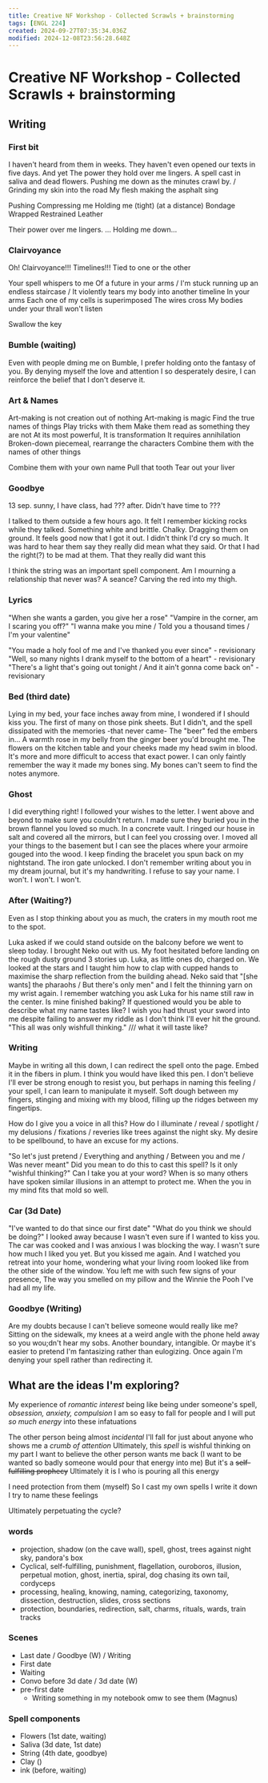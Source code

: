 ```yaml
---
title: Creative NF Workshop - Collected Scrawls + brainstorming
tags: [ENGL 224]
created: 2024-09-27T07:35:34.036Z
modified: 2024-12-08T23:56:28.648Z
---
```


# Creative NF Workshop - Collected Scrawls + brainstorming

## Writing
### First bit
I haven't heard from them in weeks. 
They haven't even opened our texts in five days.
And yet
The power they hold over me lingers. 
A spell cast in saliva and dead flowers.
Pushing me down as the minutes crawl by.
/ Grinding my skin into the road
My flesh making the asphalt sing

Pushing
Compressing me
Holding me (tight) (at a distance)
Bondage
Wrapped
Restrained
Leather

Their power over me lingers.
...
Holding me down...

### Clairvoyance
Oh! Clairvoyance!!! Timelines!!!
Tied to one or the other

Your spell whispers to me
Of a future in your arms /
I'm stuck running up an endless staircase /
It violently tears my body into another timeline
In your arms
Each one of my cells is superimposed
The wires cross
My bodies under your thrall won't listen

Swallow the key

### Bumble (waiting)
Even with people dming me on Bumble, I prefer holding onto the fantasy of you. By denying myself the love and attention I so desperately desire, I can reinforce the belief that I don't deserve it.

### Art & Names
Art-making is not creation out of nothing
Art-making is magic
Find the true names of things
Play tricks with them
Make them read as something they are not
At its most powerful,
It is transformation
It requires annihilation
Broken-down piecemeal, rearrange the characters
Combine them with the names of other things

Combine them with your own name
Pull that tooth
Tear out your liver

### Goodbye
13 sep. sunny, I have class, had ??? after. Didn't have time to ???

I talked to them outside a few hours ago. It felt
I remember kicking rocks while they talked. Something white and brittle. Chalky. Dragging them on ground.
It feels good now that I got it out.
I didn't think I'd cry so much.
It was hard to hear them say they really did mean what they said. Or that I had the right(?) to be mad at them. That they really did want this

I think the string was an important spell component.
Am I mourning a relationship that never was? A seance?
Carving the red into my thigh.

### Lyrics
"When she wants a garden, you give her a rose"
"Vampire in the corner, am I scaring you off?"
"I wanna make you mine / Told you a thousand times / I'm your valentine"

"You made a holy fool of me and I've thanked you ever since" - revisionary
"Well, so many nights I drank myself to the bottom of a heart" - revisionary
"There's a light that's going out tonight / And it ain't gonna come back on" - revisionary

### Bed (third date)
Lying in my bed, your face inches away from mine, I wondered if I should kiss you. The first of many on those pink sheets. But I didn't, and the spell dissipated with the memories -that never came-
The "beer" fed the embers in...
A warmth rose in my belly from the ginger beer you'd brought me. The flowers on the kitchen table and your cheeks made my head swim in blood.
It's more and more difficult to access that exact power. I can only faintly remember the way it made my bones sing.
My bones can't seem to find the notes anymore.

### Ghost
I did everything right! I followed your wishes to the letter. I went above and beyond to make sure you couldn't return. I made sure they buried you in the brown flannel you loved so much. In a concrete vault. I ringed our house in salt and covered all the mirrors, but I can feel you crossing over. I moved all your things to the basement but I can see the places where your armoire gouged into the wood. I keep finding the bracelet you spun back on my nightstand. The iron gate unlocked. I don't remember writing about you in my dream journal, but it's my handwriting. I refuse to say your name. I won't. I won't. I won't.

### After (Waiting?)
Even as I stop thinking about you as much, the craters in my mouth root me to the spot.

Luka asked if we could stand outside on the balcony before we went to sleep today. I brought Neko out with us. My foot hesitated before landing on the rough dusty ground 3 stories up. Luka, as little ones do, charged on. We looked at the stars and I taught him how to clap with cupped hands to maximise the sharp reflection from the building ahead.
Neko said that "[she wants] the pharaohs / But there's only men" and I felt the thinning yarn on my wrist again. I remember watching you ask Luka for his name still raw in the center. Is mine finished baking? If questioned would you be able to describe what my name tastes like? I wish you had thrust your sword into me despite failing to answer my riddle as I don't think I'll ever hit the ground. "This all was only wishfull thinking."
///
what it will taste like?

### Writing
Maybe in writing all this down, I can redirect the spell onto the page. Embed it in the fibers in plum. I think you would have liked this pen. I don't believe I'll ever be strong enough to resist you, but perhaps in naming this feeling / your spell, I can learn to manipulate it myself. Soft dough between my fingers, stinging and mixing with my blood, filling up the ridges between my fingertips.

How do I give you a voice in all this? How do I illuminate / reveal / spotlight / my delusions / fixations / reveries like trees against the night sky. My desire to be spellbound, to have an excuse for my actions.

"So let's just pretend / Everything and anything / Between you and me / Was never meant"
Did you mean to do this to cast this spell? Is it only "wishful thinking?" Can I take you at your word? When is so many others have spoken similar illusions in an attempt to protect me. When the you in my mind fits that mold so well.

### Car (3d Date)
"I've wanted to do that since our first date"
"What do you think we should be doing?"
I looked away because I wasn't even sure if I wanted to kiss you. The car was cooked and I was anxious I was blocking the way. I wasn't sure how much I liked you yet.
But you kissed me again. And I watched you retreat into your home, wondering what your living room looked like from the other side of the window. You left me with such few signs of your presence, The way you smelled on my pillow and the Winnie the Pooh I've had all my life.

### Goodbye (Writing)
Are my doubts because I can't believe someone would really like me? Sitting on the sidewalk, my knees at a weird angle with the phone held away so you wou;dn't hear my sobs. Another boundary, intangible. Or maybe it's easier to pretend I'm fantasizing rather than eulogizing. Once again I'm denying your spell rather than redirecting it.

## What are the ideas I'm exploring?
My experience of *romantic interest* being like being under someone's spell,
*obsession, anxiety, compulsion*
I am so easy to fall for people and I will put *so much energy* into these infatuations

The other person being almost *incidental*
I'll fall for just about anyone who shows me a *crumb of attention*
Ultimately, this *spell* is wishful thinking on my part
I want to believe the other person wants me back
(I want to be wanted so badly someone would pour that energy into me)
But it's a ~~self-fulfilling prophecy~~
Ultimately it is I who is pouring all this energy

I need protection from them (myself)
So I cast my own spells
I write it down
I try to name these feelings

Ultimately perpetuating the cycle?

### words
- projection, shadow (on the cave wall), spell, ghost, trees against night sky, pandora's box
- Cyclical, self-fulfilling, punishment, flagellation, ouroboros, illusion, perpetual motion, ghost, inertia, spiral, dog chasing its own tail, cordyceps
- processing, healing, knowing, naming, categorizing, taxonomy, dissection, destruction, slides, cross sections
- protection, boundaries, redirection, salt, charms, rituals, wards, train tracks

### Scenes
- Last date / Goodbye (W) / Writing
- First date
- Waiting
- Convo before 3d date / 3d date (W)
- pre-first date
	- Writing something in my notebook omw to see them (Magnus)

### Spell components
- Flowers (1st date, waiting)
- Saliva (3d date, 1st date)
- String (4th date, goodbye)
- Clay ()
- ink (before, waiting)


